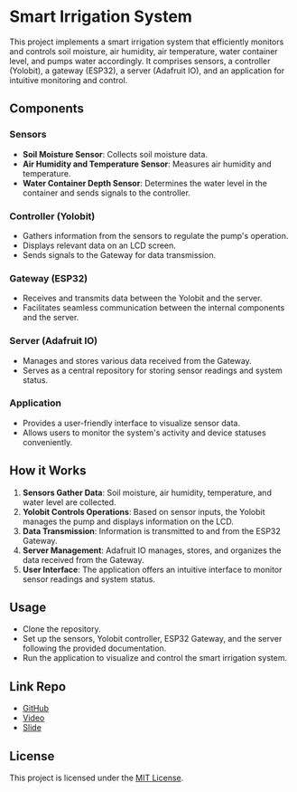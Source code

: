 # Smart Irrigation System

This project implements a smart irrigation system that efficiently monitors and controls soil moisture, air humidity, air temperature, water container level, and pumps water accordingly. It comprises sensors, a controller (Yolobit), a gateway (ESP32), a server (Adafruit IO), and an application for intuitive monitoring and control.

## Components

### Sensors

- **Soil Moisture Sensor**: Collects soil moisture data.
- **Air Humidity and Temperature Sensor**: Measures air humidity and temperature.
- **Water Container Depth Sensor**: Determines the water level in the container and sends signals to the controller.

### Controller (Yolobit)

- Gathers information from the sensors to regulate the pump's operation.
- Displays relevant data on an LCD screen.
- Sends signals to the Gateway for data transmission.

### Gateway (ESP32)

- Receives and transmits data between the Yolobit and the server.
- Facilitates seamless communication between the internal components and the server.

### Server (Adafruit IO)

- Manages and stores various data received from the Gateway.
- Serves as a central repository for storing sensor readings and system status.

### Application

- Provides a user-friendly interface to visualize sensor data.
- Allows users to monitor the system's activity and device statuses conveniently.

## How it Works

1. **Sensors Gather Data**: Soil moisture, air humidity, temperature, and water level are collected.
2. **Yolobit Controls Operations**: Based on sensor inputs, the Yolobit manages the pump and displays information on the LCD.
3. **Data Transmission**: Information is transmitted to and from the ESP32 Gateway.
4. **Server Management**: Adafruit IO manages, stores, and organizes the data received from the Gateway.
5. **User Interface**: The application offers an intuitive interface to monitor sensor readings and system status.

## Usage

- Clone the repository.
- Set up the sensors, Yolobit controller, ESP32 Gateway, and the server following the provided documentation.
- Run the application to visualize and control the smart irrigation system.

## Link Repo

- [GitHub](https://github.com/Vypboy/Embedded_System_Assignment)
- [Video]()
- [Slide](https://www.canva.com/design/DAFSvUCivEY/SHxznl-BgYQJNTkfXhJ3WA/edit?utm_content=DAFSvUCivEY&utm_campaign=designshare&utm_medium=link2&utm_source=sharebutton)

## License

This project is licensed under the [MIT License](LICENSE).
